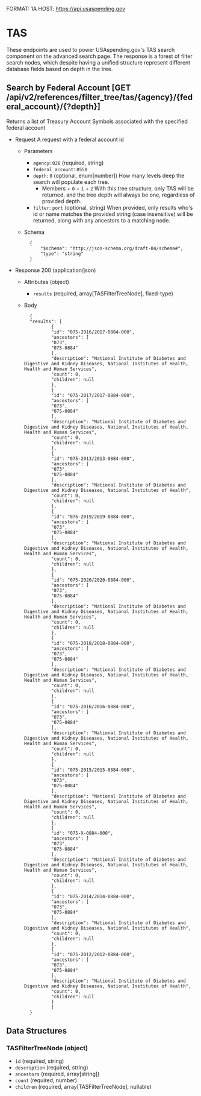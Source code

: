 FORMAT: 1A
HOST: https://api.usaspending.gov

# TAS

These endpoints are used to power USAspending.gov's TAS search component on the advanced search page.
The response is a forest of filter search nodes, which despite having a unified structure represent different
database fields based on depth in the tree.

## Search by Federal Account [GET /api/v2/references/filter_tree/tas/{agency}/{federal_account}/{?depth}]

Returns a list of Treasury Account Symbols associated with the specified federal account
+ Request A request with a federal account id
    + Parameters
        + `agency`: `020` (required, string) 
        + `federal_account`: `0550`
        + `depth`: `0` (optional, enum[number]) How many levels deep the search will populate each tree.
            + Members
                    + `0`
                    + `1`
                    + `2` 
        With this tree structure, only TAS will be returned, and the tree depth will always be one, regardless of provided depth.
        + `filter`: `port` (optional, string) When provided, only results who's id or name matches the provided string (case insensitive) will be returned, along with any ancestors to a matching node.
    + Schema
        
            {
                "$schema": "http://json-schema.org/draft-04/schema#",
                "type": "string"
            }
    

+ Response 200 (application/json)
    + Attributes (object)
        + `results` (required, array[TASFilterTreeNode], fixed-type)
    + Body

            {
            "results": [
                    {
                    "id": "075-2016/2017-0884-000",
                    "ancestors": [
                    "073",
                    "075-0884"
                    ],
                    "description": "National Institute of Diabetes and Digestive and Kidney Diseases, National Institutes of Health, Health and Human Services",
                    "count": 0,
                    "children": null
                    },
                    {
                    "id": "075-2017/2017-0884-000",
                    "ancestors": [
                    "073",
                    "075-0884"
                    ],
                    "description": "National Institute of Diabetes and Digestive and Kidney Diseases, National Institutes of Health, Health and Human Services",
                    "count": 0,
                    "children": null
                    },
                    {
                    "id": "075-2013/2013-0884-000",
                    "ancestors": [
                    "073",
                    "075-0884"
                    ],
                    "description": "National Institute of Diabetes and Digestive and Kidney Diseases, National Institutes of Health",
                    "count": 0,
                    "children": null
                    },
                    {
                    "id": "075-2019/2019-0884-000",
                    "ancestors": [
                    "073",
                    "075-0884"
                    ],
                    "description": "National Institute of Diabetes and Digestive and Kidney Diseases, National Institutes of Health, Health and Human Services",
                    "count": 0,
                    "children": null
                    },
                    {
                    "id": "075-2020/2020-0884-000",
                    "ancestors": [
                    "073",
                    "075-0884"
                    ],
                    "description": "National Institute of Diabetes and Digestive and Kidney Diseases, National Institutes of Health, Health and Human Services",
                    "count": 0,
                    "children": null
                    },
                    {
                    "id": "075-2018/2018-0884-000",
                    "ancestors": [
                    "073",
                    "075-0884"
                    ],
                    "description": "National Institute of Diabetes and Digestive and Kidney Diseases, National Institutes of Health, Health and Human Services",
                    "count": 0,
                    "children": null
                    },
                    {
                    "id": "075-2016/2016-0884-000",
                    "ancestors": [
                    "073",
                    "075-0884"
                    ],
                    "description": "National Institute of Diabetes and Digestive and Kidney Diseases, National Institutes of Health, Health and Human Services",
                    "count": 0,
                    "children": null
                    },
                    {
                    "id": "075-2015/2015-0884-000",
                    "ancestors": [
                    "073",
                    "075-0884"
                    ],
                    "description": "National Institute of Diabetes and Digestive and Kidney Diseases, National Institutes of Health, Health and Human Services",
                    "count": 0,
                    "children": null
                    },
                    {
                    "id": "075-X-0884-000",
                    "ancestors": [
                    "073",
                    "075-0884"
                    ],
                    "description": "National Institute of Diabetes and Digestive and Kidney Diseases, National Institutes of Health, Health and Human Services",
                    "count": 0,
                    "children": null
                    },
                    {
                    "id": "075-2014/2014-0884-000",
                    "ancestors": [
                    "073",
                    "075-0884"
                    ],
                    "description": "National Institute of Diabetes and Digestive and Kidney Diseases, National Institutes of Health",
                    "count": 0,
                    "children": null
                    },
                    {
                    "id": "075-2012/2012-0884-000",
                    "ancestors": [
                    "073",
                    "075-0884"
                    ],
                    "description": "National Institute of Diabetes and Digestive and Kidney Diseases, National Institutes of Health",
                    "count": 0,
                    "children": null
                    }
                    ]
            }

## Data Structures

### TASFilterTreeNode (object)

+ `id` (required, string)
+ `description` (required, string)
+ `ancestors` (required, array[string])
+ `count` (required, number)
+ `children` (required, array[TASFilterTreeNode], nullable)